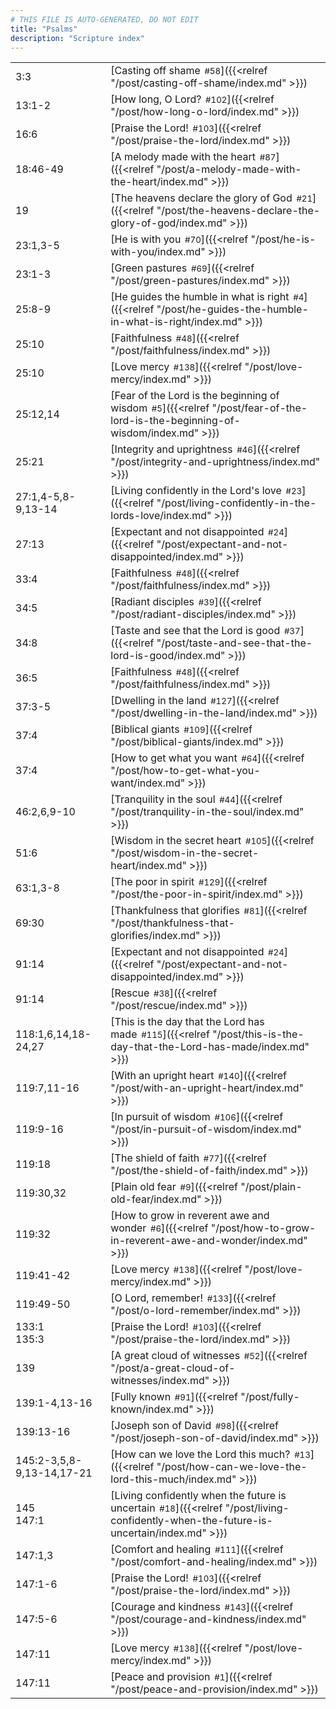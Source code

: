 ```yaml
---
# THIS FILE IS AUTO-GENERATED, DO NOT EDIT
title: "Psalms"
description: "Scripture index"
---
```


|  |  |
| --- | --- |
| 3:3 | [Casting off shame<span style="font-size:smaller; padding-left:0.5em;">#58</span>]({{<relref "/post/casting-off-shame/index.md" >}}) |
| 13:1-2 | [How long, O Lord?<span style="font-size:smaller; padding-left:0.5em;">#102</span>]({{<relref "/post/how-long-o-lord/index.md" >}}) |
| 16:6 | [Praise the Lord!<span style="font-size:smaller; padding-left:0.5em;">#103</span>]({{<relref "/post/praise-the-lord/index.md" >}}) |
| 18:46-49 | [A melody made with the heart<span style="font-size:smaller; padding-left:0.5em;">#87</span>]({{<relref "/post/a-melody-made-with-the-heart/index.md" >}}) |
| 19 | [The heavens declare the glory of God<span style="font-size:smaller; padding-left:0.5em;">#21</span>]({{<relref "/post/the-heavens-declare-the-glory-of-god/index.md" >}}) |
| 23:1,3-5 | [He is with you<span style="font-size:smaller; padding-left:0.5em;">#70</span>]({{<relref "/post/he-is-with-you/index.md" >}}) |
| 23:1-3 | [Green pastures<span style="font-size:smaller; padding-left:0.5em;">#69</span>]({{<relref "/post/green-pastures/index.md" >}}) |
| 25:8-9 | [He guides the humble in what is right<span style="font-size:smaller; padding-left:0.5em;">#4</span>]({{<relref "/post/he-guides-the-humble-in-what-is-right/index.md" >}}) |
| 25:10 | [Faithfulness<span style="font-size:smaller; padding-left:0.5em;">#48</span>]({{<relref "/post/faithfulness/index.md" >}}) |
| 25:10 | [Love mercy<span style="font-size:smaller; padding-left:0.5em;">#138</span>]({{<relref "/post/love-mercy/index.md" >}}) |
| 25:12,14 | [Fear of the Lord is the beginning of wisdom<span style="font-size:smaller; padding-left:0.5em;">#5</span>]({{<relref "/post/fear-of-the-lord-is-the-beginning-of-wisdom/index.md" >}}) |
| 25:21 | [Integrity and uprightness<span style="font-size:smaller; padding-left:0.5em;">#46</span>]({{<relref "/post/integrity-and-uprightness/index.md" >}}) |
| 27:1,4-5,8-9,13-14 | [Living confidently in the Lord's love<span style="font-size:smaller; padding-left:0.5em;">#23</span>]({{<relref "/post/living-confidently-in-the-lords-love/index.md" >}}) |
| 27:13 | [Expectant and not disappointed<span style="font-size:smaller; padding-left:0.5em;">#24</span>]({{<relref "/post/expectant-and-not-disappointed/index.md" >}}) |
| 33:4 | [Faithfulness<span style="font-size:smaller; padding-left:0.5em;">#48</span>]({{<relref "/post/faithfulness/index.md" >}}) |
| 34:5 | [Radiant disciples<span style="font-size:smaller; padding-left:0.5em;">#39</span>]({{<relref "/post/radiant-disciples/index.md" >}}) |
| 34:8 | [Taste and see that the Lord is good<span style="font-size:smaller; padding-left:0.5em;">#37</span>]({{<relref "/post/taste-and-see-that-the-lord-is-good/index.md" >}}) |
| 36:5 | [Faithfulness<span style="font-size:smaller; padding-left:0.5em;">#48</span>]({{<relref "/post/faithfulness/index.md" >}}) |
| 37:3-5 | [Dwelling in the land<span style="font-size:smaller; padding-left:0.5em;">#127</span>]({{<relref "/post/dwelling-in-the-land/index.md" >}}) |
| 37:4 | [Biblical giants<span style="font-size:smaller; padding-left:0.5em;">#109</span>]({{<relref "/post/biblical-giants/index.md" >}}) |
| 37:4 | [How to get what you want<span style="font-size:smaller; padding-left:0.5em;">#64</span>]({{<relref "/post/how-to-get-what-you-want/index.md" >}}) |
| 46:2,6,9-10 | [Tranquility in the soul<span style="font-size:smaller; padding-left:0.5em;">#44</span>]({{<relref "/post/tranquility-in-the-soul/index.md" >}}) |
| 51:6 | [Wisdom in the secret heart<span style="font-size:smaller; padding-left:0.5em;">#105</span>]({{<relref "/post/wisdom-in-the-secret-heart/index.md" >}}) |
| 63:1,3-8 | [The poor in spirit<span style="font-size:smaller; padding-left:0.5em;">#129</span>]({{<relref "/post/the-poor-in-spirit/index.md" >}}) |
| 69:30 | [Thankfulness that glorifies<span style="font-size:smaller; padding-left:0.5em;">#81</span>]({{<relref "/post/thankfulness-that-glorifies/index.md" >}}) |
| 91:14 | [Expectant and not disappointed<span style="font-size:smaller; padding-left:0.5em;">#24</span>]({{<relref "/post/expectant-and-not-disappointed/index.md" >}}) |
| 91:14 | [Rescue<span style="font-size:smaller; padding-left:0.5em;">#38</span>]({{<relref "/post/rescue/index.md" >}}) |
| 118:1,6,14,18-24,27 | [This is the day that the Lord has made<span style="font-size:smaller; padding-left:0.5em;">#115</span>]({{<relref "/post/this-is-the-day-that-the-Lord-has-made/index.md" >}}) |
| 119:7,11-16 | [With an upright heart<span style="font-size:smaller; padding-left:0.5em;">#140</span>]({{<relref "/post/with-an-upright-heart/index.md" >}}) |
| 119:9-16 | [In pursuit of wisdom<span style="font-size:smaller; padding-left:0.5em;">#106</span>]({{<relref "/post/in-pursuit-of-wisdom/index.md" >}}) |
| 119:18 | [The shield of faith<span style="font-size:smaller; padding-left:0.5em;">#77</span>]({{<relref "/post/the-shield-of-faith/index.md" >}}) |
| 119:30,32 | [Plain old fear<span style="font-size:smaller; padding-left:0.5em;">#9</span>]({{<relref "/post/plain-old-fear/index.md" >}}) |
| 119:32 | [How to grow in reverent awe and wonder<span style="font-size:smaller; padding-left:0.5em;">#6</span>]({{<relref "/post/how-to-grow-in-reverent-awe-and-wonder/index.md" >}}) |
| 119:41-42 | [Love mercy<span style="font-size:smaller; padding-left:0.5em;">#138</span>]({{<relref "/post/love-mercy/index.md" >}}) |
| 119:49-50 | [O Lord, remember!<span style="font-size:smaller; padding-left:0.5em;">#133</span>]({{<relref "/post/o-lord-remember/index.md" >}}) |
| 133:1 <br/> 135:3 | [Praise the Lord!<span style="font-size:smaller; padding-left:0.5em;">#103</span>]({{<relref "/post/praise-the-lord/index.md" >}}) |
| 139 | [A great cloud of witnesses<span style="font-size:smaller; padding-left:0.5em;">#52</span>]({{<relref "/post/a-great-cloud-of-witnesses/index.md" >}}) |
| 139:1-4,13-16 | [Fully known<span style="font-size:smaller; padding-left:0.5em;">#91</span>]({{<relref "/post/fully-known/index.md" >}}) |
| 139:13-16 | [Joseph son of David<span style="font-size:smaller; padding-left:0.5em;">#98</span>]({{<relref "/post/joseph-son-of-david/index.md" >}}) |
| 145:2-3,5,8-9,13-14,17-21 | [How can we love the Lord this much?<span style="font-size:smaller; padding-left:0.5em;">#13</span>]({{<relref "/post/how-can-we-love-the-lord-this-much/index.md" >}}) |
| 145 <br/> 147:1 | [Living confidently when the future is uncertain<span style="font-size:smaller; padding-left:0.5em;">#18</span>]({{<relref "/post/living-confidently-when-the-future-is-uncertain/index.md" >}}) |
| 147:1,3 | [Comfort and healing<span style="font-size:smaller; padding-left:0.5em;">#111</span>]({{<relref "/post/comfort-and-healing/index.md" >}}) |
| 147:1-6 | [Praise the Lord!<span style="font-size:smaller; padding-left:0.5em;">#103</span>]({{<relref "/post/praise-the-lord/index.md" >}}) |
| 147:5-6 | [Courage and kindness<span style="font-size:smaller; padding-left:0.5em;">#143</span>]({{<relref "/post/courage-and-kindness/index.md" >}}) |
| 147:11 | [Love mercy<span style="font-size:smaller; padding-left:0.5em;">#138</span>]({{<relref "/post/love-mercy/index.md" >}}) |
| 147:11 | [Peace and provision<span style="font-size:smaller; padding-left:0.5em;">#1</span>]({{<relref "/post/peace-and-provision/index.md" >}}) |

